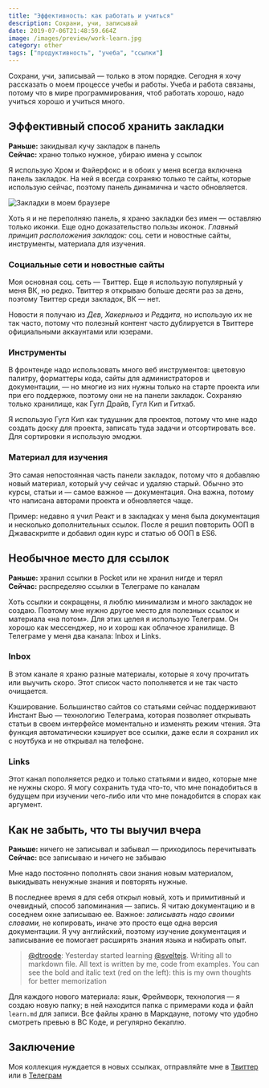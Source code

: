 ```yaml
---
title: "Эффективность: как работать и учиться"
description: Сохрани, учи, записывай
date: 2019-07-06T21:48:59.664Z
image: /images/preview/work-learn.jpg
category: other
tags: ["продуктивность", "учеба", "ссылки"]
---
```


Сохрани, учи, записывай — только в этом порядке. Сегодня я хочу рассказать о
моем процессе учебы и работы. Учеба и работа связаны, потому что в мире
программирования, чтоб работать хорошо, надо учиться хорошо и учиться много.

## Эффективный способ хранить закладки

**Раньше:** закидывал кучу закладок в панель\
**Сейчас:** храню только нужное, убираю имена у ссылок

Я использую Хром и Файерфокс и в обоих у меня всегда включена панель закладок.
На ней я всегда сохраняю только те сайты, которые использую сейчас, поэтому
панель динамична и часто обновляется.

![Закладки в моем браузере](/images/chrome-bookmarks.jpg)

Хоть я и не переполняю панель, я храню закладки без имен — оставляю только
иконки. Еще одно доказательство пользы иконок. _Главный принцип расположения закладок:_ соц. сети и новостные сайты,
инструменты, материала для изучения.

### Социальные сети и новостные сайты

Моя основная соц. сеть — Твиттер. Еще я использую популярный у меня ВК, но
редко. Твиттер я открываю больше десяти раз за день, поэтому Твиттер среди
закладок, ВК — нет.

Новости я получаю из _Дев,_ _Хакерньюз_ и _Реддита,_ но использую их не так
часто, потому что полезный контент часто дублируется в Твиттере официальными
аккаунтами или юзерами.

### Инструменты

В фронтенде надо использовать много веб инструментов: цветовую палитру,
форматтеры кода, сайты для администраторов и документации, — но многие из них
нужны только на старте проекта или при его поддержке, поэтому они не на панели
закладок. Сохраняю только хранилище, как Гугл Драйв, Гугл Кип и Гитхаб.

Я использую Гугл Кип как тудушник для проектов, потому что мне надо создать
доску для проекта, записать туда задачи и отсортировать все. Для сортировки я
использую эмоджи.

### Материал для изучения

Это самая непостоянная часть панели закладок, потому что я добавляю новый
материал, который учу сейчас и удаляю старый. Обычно это курсы, статьи и — самое
важное — документация. Она важна, потому что написана авторами проекта и
обновляется чаще.

Пример: недавно я учил Реакт и в закладках у меня была документация и несколько
дополнительных ссылок. После я решил повторить ООП в Джаваскрипте и добавил
один курс и статью об ООП в ЕS6.

## Необычное место для ссылок

**Раньше:** хранил ссылки в Pocket или не хранил нигде и терял\
**Сейчас:** распределяю ссылки в Телеграме по каналам

Хоть ссылки и сокращены, я люблю минимализм и много закладок не создаю. Поэтому
мне нужно другое место для полезных ссылок и материала «на потом». Для этих
целея я использую Телеграм. Он хорошо как мессенджер, но и хорош как облачное
хранилище. В Телеграме у меня два канала: Inbox и Links.

### Inbox

В этом канале я храню разные материалы, которые я хочу прочитать или выучить
скоро. Этот список часто пополняется и не так часто очищается.

Кэширование. Большинство сайтов со статьями сейчас поддерживают Инстант Вью —
технологию Телеграма, которая позволяет открывать статьи в своем интерфейсе
моментально и изменять режим чтения. Эта функция автоматически кэширует все
ссылки, даже если я сохранил их с ноутбука и не открывал на телефоне.

### Links

Этот канал пополняется редко и только статьями и видео, которые мне не нужны
скоро. Я могу сохранить туда что-то, что мне понадобиться в будущем при изучении
чего-либо или что мне понадобится в спорах как аргумент.

## Как не забыть, что ты выучил вчера

**Раньше:** ничего не записывал и забывал — приходилось перечитывать\
**Сейчас:** все записываю и ничего не забываю

Мне надо постоянно пополнять свои знания новым материалом, выкидывать ненужные
знания и повторять нужные.

В последнее время я для себя открыл новый, хоть и примитивный и очевидный,
способ запоминания — запись. Я читаю документацию и в соседнем окне записываю
ее. Важное: _записывать надо своими словами,_ не копировать, иначе это просто
еще одна версия документации. Я учу английский, поэтому изучение документация и
записывание ее помогает расширять знания языка и набирать опыт.

> [@dtroode](https://twitter.com/dtroode/status/1138419790631055360):
Yesterday started learning [@sveltejs](https://twitter.com/sveltejs). Writing
all to markdown file. All text is written by me, code from examples. You can
see the bold and italic text (red on the left): this is my own thoughts for
better memorization

Для каждого нового материала: язык, Фреймворк, технология — я создаю новую
папку; в ней находится папка с примерами кода и файл `learn.md` для записи. Все
файлы храню в Маркдауне, потому что удобно смотреть превью в ВС Коде, и
регулярно бекаплю.

## Заключение

Моя коллекция нуждается в новых ссылках, отправляйте мне в
[Твиттер](https://twitter.com/dtroode) или в [Телеграм](https://t.me/dtroode)
